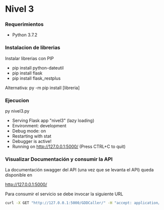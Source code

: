 # Nivel 3

### Requerimientos
  - Python 3.7.2

### Instalacion de librerias
  Instalar librerias con PIP
  - pip install python-dateutil
  - pip install flask
  - pip install flask_restplus

  Alternativa: py -m pip install [libreria]

### Ejecucion
  py nivel3.py
 * Serving Flask app "nivel3" (lazy loading)
 * Environment: development
 * Debug mode: on
 * Restarting with stat
 * Debugger is active!
 * Running on http://127.0.0.1:5000/ (Press CTRL+C to quit)

### Visualizar Documentación y consumir la API

La documentación swagger del API (una vez que se levanta el API) queda disponible en

http://127.0.0.1:5000/

Para consumir el servicio se debe invocar la siguiente URL

```bash
curl -X GET "http://127.0.0.1:5000/GDDCaller/" -H "accept: application/json"
```